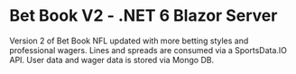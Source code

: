 # Bet Book V2 - .NET 6 Blazor Server

Version 2 of Bet Book NFL updated with more betting styles and professional wagers.  Lines and spreads are consumed via a SportsData.IO API. User data and wager data is stored via Mongo DB. 
